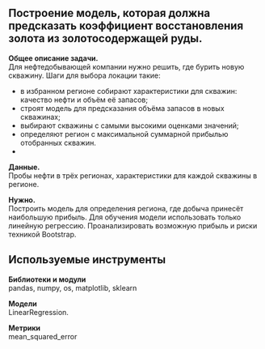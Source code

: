## Построение модель, которая должна предсказать коэффициент восстановления золота из золотосодержащей руды.

**Общее описание задачи.**<br>
Для нефтедобывающей компании нужно решить, где бурить новую скважину.
Шаги для выбора локации такие:
- в избранном регионе собирают характеристики для скважин: качество нефти и объём её запасов;
- строят модель для предсказания объёма запасов в новых скважинах;
- выбирают скважины с самыми высокими оценками значений;
- определяют регион с максимальной суммарной прибылью отобранных скважин.
- 
**Данные.**<br>
Пробы нефти в трёх регионах, характеристики для каждой скважины в регионе.

**Нужно.**<br>
Построить модель для определения региона, где добыча принесёт наибольшую прибыль. 
Для обучения модели использовать только линейную регрессию.
Проанализировать возможную прибыль и риски техникой Bootstrap.

## Используемые инструменты
**Библиотеки и модули**<br>
pandas, numpy, os, matplotlib, sklearn

**Модели**<br>
LinearRegression.

**Метрики**<br>
mean_squared_error

